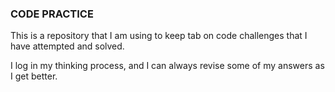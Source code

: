 
### CODE PRACTICE 


This is a repository that I am using to keep tab on code challenges that I have attempted and solved.

I log in my thinking process, and I can always revise some of my answers as I get better.
